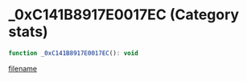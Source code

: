 # _0xC141B8917E0017EC (Category stats)

```js
function _0xC141B8917E0017EC(): void
```

[filename](_0xC141B8917E0017EC_m.md ':include')